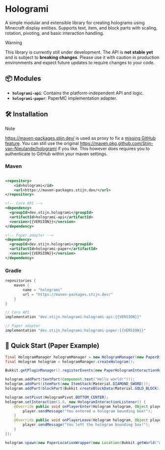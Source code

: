 # Hologrami

A simple modular and extensible library for creating holograms using Minecraft display entities.
Supports text, item, and block parts with scaling, rotation, pivoting, and basic interaction handling.

> [!WARNING]
> This library is currently still under development. The API is **not stable yet** and is subject to **breaking changes**. Please use it with caution in production environments and expect future updates to require changes to your code.

## 📦 Modules

- **`hologrami-api`**: Contains the platform-independent API and logic.
- **`hologrami-paper`**: PaperMC implementation adapter.

## 🛠 Installation

> [!NOTE]
> https://maven-packages.stijn.dev/ is used as proxy to fix a [missing GitHub feature](https://github.com/orgs/community/discussions/26634). You can still use the original https://maven.pkg.github.com/Stijn-van-Nieulande/hologrami if you like. This however does requires you to authenticate to GitHub within your maven settings.

### Maven

```xml

<repository>
    <id>hologrami</id>
    <url>https://maven-packages.stijn.dev/</url>
</repository>
```

```xml
<!-- Core API -->
<dependency>
  <groupId>dev.stijn.hologrami</groupId>
  <artifactId>hologrami-api</artifactId>
  <version>{{VERSION}}</version>
</dependency>

<!-- Paper adapter -->
<dependency>
  <groupId>dev.stijn.hologrami</groupId>
  <artifactId>hologrami-paper</artifactId>
  <version>{{VERSION}}</version>
</dependency>
```

### Gradle

```groovy
repositories {
    maven {
        name = "hologrami"
        url = "https://maven-packages.stijn.dev/"
    }
}
```

```groovy
// Core API
implementation "dev.stijn.hologrami:hologrami-api:{{VERSION}}"

// Paper adapter
implementation "dev.stijn.hologrami:hologrami-paper:{{VERSION}}"
```

## 🚀 Quick Start (Paper Example)

```java
final HologramManager hologramManager = new HologramManager(new PaperDisplayFactory());
final Hologram hologram = hologramManager.createHologram();

Bukkit.getPluginManager().registerEvents(new PaperHologramInteractionHandler(hologramManager), plugin);

hologram.addPart(textPart(Component.text("Hello world!")));
hologram.addPart(itemPart(new ItemStack(Material.DIAMOND_SWORD)));
hologram.addPart(blockPart(Bukkit.createBlockData(Material.GOLD_BLOCK)));

hologram.setPivot(HologramPivot.BOTTOM_CENTER);
hologram.setInteraction(1.5, new HologramInteractionListener() {
    @Override public void onPlayerEnter(Hologram hologram, Object player) {
        player.sendMessage("You entered a hologram bounding box!");
    }
    @Override public void onPlayerLeave(Hologram hologram, Object player) {
        player.sendMessage("You left the hologram bounding box!");
    }
});

hologram.spawn(new PaperLocationWrapper(new Location(Bukkit.getWorld("world"), 0, 65, 0)), false);
```
